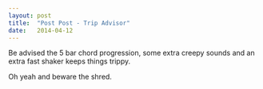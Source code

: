 ```yaml
---
layout: post
title:  "Post Post - Trip Advisor"
date:   2014-04-12
---
```


Be advised the 5 bar chord progression, some extra creepy sounds and an extra fast shaker keeps things trippy.

<script type="text/javascript">
  var filename = "Post Post - Nostalgia - 04 - Trip Advisor.mp3";
  var path = "{{ "/music/" | prepend: site.baseurl }}" + filename;
</script>

<script type="text/javascript">
  document.write('<audio src="' + path + '" preload="auto"></audio>');
  document.write('<a href="' + path + '" download="' + filename + '">download</a>');
</script>

Oh yeah and beware the shred.
